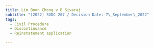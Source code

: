 ```yaml
---
title: Lim Boon Chong v B Sivaraj
subtitle: "[2022] SGDC 207 / Decision Date: 7\_September\_2022"
tags:
  - Civil Procedure
  - Discontinuance
  - Reinstatement application

---
```

